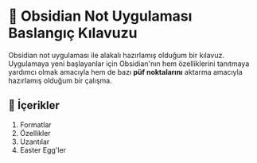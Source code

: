 # :notebook: Obsidian Not Uygulaması Baslangıç Kılavuzu

Obsidian not uygulaması ile alakalı hazırlamış olduğum bir kılavuz. Uygulamaya yeni başlayanlar için Obsidian'nın hem özelliklerini tanıtmaya yardımcı olmak amacıyla hem de bazı **püf noktalarını** aktarma amacıyla hazırlamış olduğum bir çalışma.

## :paperclip: İçerikler

1. Formatlar
2. Özellikler
3. Uzantılar
4. Easter Egg'ler        

